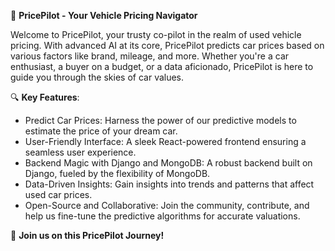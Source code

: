 🚀 **PricePilot - Your Vehicle Pricing Navigator**

Welcome to PricePilot, your trusty co-pilot in the realm of used vehicle pricing. With advanced AI at its core, PricePilot predicts car prices based on various factors like brand, mileage, and more. Whether you're a car enthusiast, a buyer on a budget, or a data aficionado, PricePilot is here to guide you through the skies of car values.

🔍 **Key Features**:
- Predict Car Prices: Harness the power of our predictive models to estimate the price of your dream car.
- User-Friendly Interface: A sleek React-powered frontend ensuring a seamless user experience.
- Backend Magic with Django and MongoDB: A robust backend built on Django, fueled by the flexibility of MongoDB.
- Data-Driven Insights: Gain insights into trends and patterns that affect used car prices.
- Open-Source and Collaborative: Join the community, contribute, and help us fine-tune the predictive algorithms for accurate valuations.

🚗 **Join us on this PricePilot Journey!**
